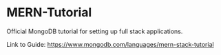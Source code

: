 # MERN-Tutorial
Official MongoDB tutorial for setting up full stack applications.

Link to Guide: https://www.mongodb.com/languages/mern-stack-tutorial